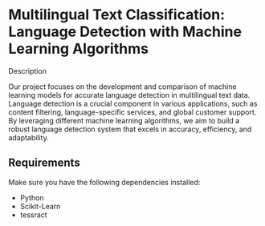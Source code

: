 # Multilingual Text Classification: Language Detection with Machine Learning Algorithms


Description

Our project focuses on the development and comparison of machine learning models for accurate language detection in multilingual text data. Language detection is a crucial component in various applications, such as content filtering, language-specific services, and global customer support. By leveraging different machine learning algorithms, we aim to build a robust language detection system that excels in accuracy, efficiency, and adaptability.

## Requirements

Make sure you have the following dependencies installed:

- Python 
- Scikit-Learn 
- tessract
